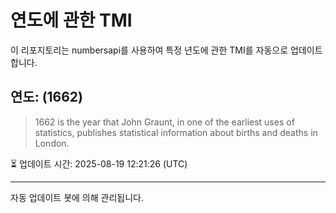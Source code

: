 
# 연도에 관한 TMI

이 리포지토리는 numbersapi를 사용하여 특정 년도에 관한 TMI를 자동으로 업데이트합니다.

## 연도: (1662)
> 1662 is the year that John Graunt, in one of the earliest uses of statistics, publishes statistical information about births and deaths in London.

⏳ 업데이트 시간: 2025-08-19 12:21:26 (UTC)

---
자동 업데이트 봇에 의해 관리됩니다.
